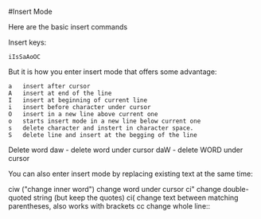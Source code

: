 #Insert Mode

Here are the basic insert commands

Insert keys:
```
iIsSaAoOC
```


But it is how you enter insert mode that offers some advantage:

```
a	insert after cursor
A	insert at end of the line
I	insert at beginning of current line
i	insert before character under cursor
O	insert in a new line above current one
o	starts insert mode in a new line below current one
s   delete character and instert in character space.
S   delete line and insert at the begging of the line
```
Delete word
daw - delete word under cursor
daW - delete WORD under cursor

You can also enter insert mode by replacing existing text at the same time:

ciw	("change inner word") change word under cursor
ci"	change double-quoted string (but keep the quotes)
ci(	change text between matching parentheses, also works with brackets
cc	change whole line::

